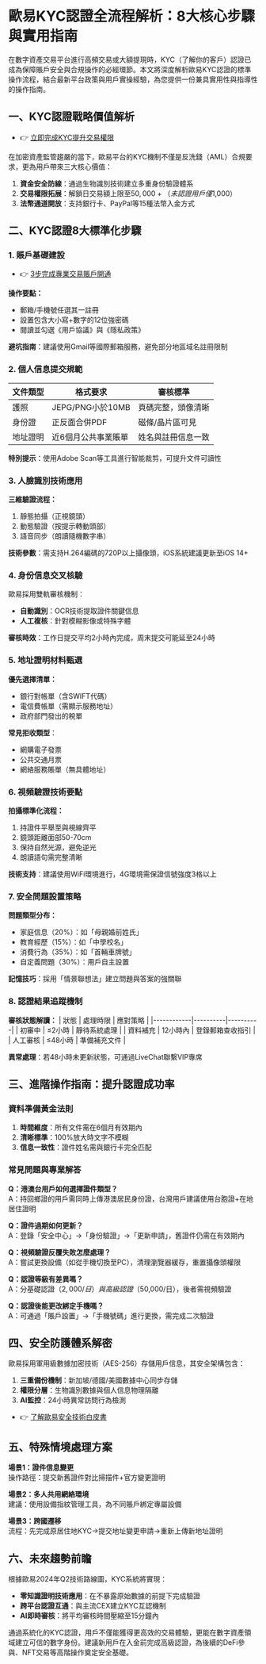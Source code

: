 # 歐易KYC認證全流程解析：8大核心步驟與實用指南

在數字資產交易平台進行高頻交易或大額提現時，KYC（了解你的客戶）認證已成為保障賬戶安全與合規操作的必經環節。本文將深度解析歐易KYC認證的標準操作流程，結合最新平台政策與用戶實操經驗，為您提供一份兼具實用性與指導性的操作指南。

## 一、KYC認證戰略價值解析
* 👉 [立即完成KYC提升交易權限](https://bit.ly/okx_welcome)

在加密資產監管趨嚴的當下，歐易平台的KYC機制不僅是反洗錢（AML）合規要求，更為用戶帶來三大核心價值：
1. **資金安全防線**：通過生物識別技術建立多重身份驗證體系
2. **交易權限拓展**：解鎖日交易額上限至$50,000+（未認證用戶僅$1,000）
3. **法幣通道開放**：支持銀行卡、PayPal等15種法幣入金方式

## 二、KYC認證8大標準化步驟

### 1. 賬戶基礎建設
* 👉 [3步完成專業交易賬戶開通](https://bit.ly/okx_welcome)

**操作要點：**
- 郵箱/手機號任選其一註冊
- 設置包含大小寫+數字的12位強密碼
- 閱讀並勾選《用戶協議》與《隱私政策》

**避坑指南**：建議使用Gmail等國際郵箱服務，避免部分地區域名註冊限制

### 2. 個人信息提交規範
| 文件類型 | 格式要求 | 審核標準 |
|---------|---------|---------|
| 護照     | JEPG/PNG小於10MB | 頁碼完整，頭像清晰 |
| 身份證   | 正反面合併PDF | 磁條/晶片區可見 |
| 地址證明 | 近6個月公共事業賬單 | 姓名與註冊信息一致 |

**特別提示**：使用Adobe Scan等工具進行智能裁剪，可提升文件可讀性

### 3. 人臉識別技術應用
**三維驗證流程：**
1. 靜態拍攝（正視鏡頭）
2. 動態驗證（按提示轉動頭部）
3. 語音同步（朗讀隨機數字串）

**技術參數**：需支持H.264編碼的720P以上攝像頭，iOS系統建議更新至iOS 14+

### 4. 身份信息交叉核驗
歐易採用雙軌審核機制：
- **自動識別**：OCR技術提取證件關鍵信息
- **人工複核**：針對模糊影像或特殊字體

**審核時效**：工作日提交平均2小時內完成，周末提交可能延至24小時

### 5. 地址證明材料甄選
**優先選擇清單：**
- 銀行對帳單（含SWIFT代碼）
- 電信費帳單（需顯示服務地址）
- 政府部門發出的稅單

**常見拒收類型**：
- 網購電子發票
- 公共交通月票
- 網絡服務賬單（無具體地址）

### 6. 視頻驗證技術要點
**拍攝標準化流程：**
1. 持證件平舉至與視線齊平
2. 鏡頭距離面部50-70cm
3. 保持自然光源，避免逆光
4. 朗讀語句需完整清晰

**技術支持**：建議使用WiFi環境進行，4G環境需保證信號強度3格以上

### 7. 安全問題設置策略
**問題類型分布：**
- 家庭信息（20%）：如「母親婚前姓氏」
- 教育經歷（15%）：如「中學校名」
- 消費行為（35%）：如「首輛車牌號」
- 自定義問題（30%）：用戶自主設置

**記憶技巧**：採用「情景聯想法」建立問題與答案的強關聯

### 8. 認證結果追蹤機制
**審核狀態解讀：**
| 狀態       | 處理時限 | 應對策略 |
|------------|----------|----------|
| 初審中     | ≤2小時   | 靜待系統處理 |
| 資料補充   | 12小時內 | 登錄郵箱查收指引 |
| 人工審核   | ≤48小時  | 準備補充文件 |

**異常處理**：若48小時未更新狀態，可通過LiveChat聯繫VIP專席

## 三、進階操作指南：提升認證成功率

### 資料準備黃金法則
1. **時間維度**：所有文件需在6個月有效期內
2. **清晰標準**：100%放大時文字不模糊
3. **信息一致性**：證件姓名需與銀行卡完全匹配

### 常見問題與專業解答

**Q：港澳台用戶如何選擇證件類型？**  
A：持回鄉證的用戶需同時上傳港澳居民身份證，台灣用戶建議使用台胞證+在地居住證明

**Q：證件過期如何更新？**  
A：登錄「安全中心」→「身份驗證」→「更新申請」，舊證件仍需在有效期內

**Q：視頻驗證反覆失敗怎麼處理？**  
A：嘗試更換設備（如從手機切換至PC），清理瀏覽器緩存，重置攝像頭權限

**Q：認證等級有差異嗎？**  
A：分基礎認證（$2,000/日）與高級認證（$50,000/日），後者需視頻驗證

**Q：認證後能更改綁定手機嗎？**  
A：可通過「賬戶設置」→「手機號碼」進行更換，需完成二次驗證

## 四、安全防護體系解密

歐易採用軍用級數據加密技術（AES-256）存儲用戶信息，其安全架構包含：
1. **三重備份機制**：新加坡/德國/美國數據中心同步存儲
2. **權限分層**：生物識別數據與個人信息物理隔離
3. **AI監控**：24小時異常訪問行為檢測

* 👉 [了解歐易安全技術白皮書](https://bit.ly/okx_welcome)

## 五、特殊情境處理方案

**場景1：證件信息變更**  
操作路徑：提交新舊證件對比掃描件+官方變更證明

**場景2：多人共用網絡環境**  
建議：使用設備指紋管理工具，為不同賬戶綁定專屬設備

**場景3：跨國遷移**  
流程：先完成原居住地KYC→提交地址變更申請→重新上傳新地址證明

## 六、未來趨勢前瞻

根據歐易2024年Q2技術路線圖，KYC系統將實現：
- **零知識證明技術應用**：在不暴露原始數據的前提下完成驗證
- **跨平台認證互通**：與主流CEX建立KYC互認機制
- **AI即時審核**：將平均審核時間壓縮至15分鐘內

通過系統化的KYC認證，用戶不僅能獲得更高效的交易體驗，更能在數字資產領域建立可信的數字身份。建議新用戶在入金前完成高級認證，為後續的DeFi參與、NFT交易等高階操作奠定安全基礎。